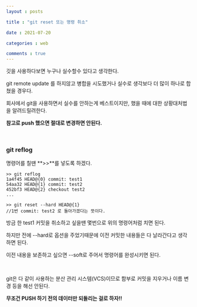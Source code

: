 ```yaml
---
layout : posts

title : "git reset 또는 명령 취소"

date : 2021-07-20

categories : web

comments : true
---
```




깃을 사용하다보면 누구나 실수할수 있다고 생각한다.

git remote update 를 하지않고 병합을 시도했거나 실수로 생각보다 더 많이 하나로 합쳤을 경우다.

회사에서 git을 사용하면서 실수를 안하는게 베스트이지만, 했을 때에 대한 상황대처법을 알려드릴려한다.

**참고로 push 했으면 절대로 변경하면 안된다.**

<br>

### git reflog

명령어를 칠땐 **>>**를 넣도록 하겠다.

```
>> git reflog
1a4f45 HEAD@{0} commit: test1
54aa32 HEAD@{1} commit: test2
452bf3 HEAD@{2} checkout test2
...

>> git reset --hard HEAD@{1}
//1번 commit: test2 로 돌아가겠다는 뜻이다.
```

방금 한 test1 커밋을 취소하고 싶을땐 몇번으로 위의 명령어처럼 치면 된다.

하지만 전에 --hard로 옵션을 주었기때문에 이전 커밋한 내용들은 다 날라간다고 생각하면 된다.

이전 내용을 보존하고 싶으면 --soft로 주어서 명령어를 완성시키면 된다.

<br>

git은 다 같이 사용하는 분산 관리 시스템(VCS)이므로 함부로 커밋을 지우거나 이름 변경 등을 해선 안된다.

**무조건 PUSH 하기 전의 데이터만 되돌리는 걸로 하자!!**
